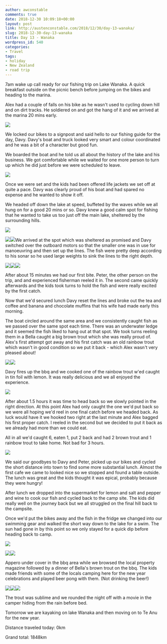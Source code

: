 ```yaml
---
author: awconstable
comments: true
date: 2018-12-30 10:09:18+00:00
layout: post
link: http://austenconstable.com/2018/12/30/day-13-wanaka/
slug: 2018-12-30-day-13-wanaka
title: Day 13 - Wanaka
wordpress_id: 540
categories:
- Travel
tags:
- holiday
- New Zealand
- road trip
---
```


7am wake up call ready for our fishing trip on Lake Wanaka. A quick breakfast outside on the picnic bench before jumping on the bikes and heading to the marina.

Alex had a couple of falls on his bike as he wasn't used to cycling down hill and on dirt tracks. He soldiered on and got the hang of it and we arrived at the marina 20 mins early.

![](../images/2018/12/img_2950.jpg)

We locked our bikes to a signpost and said hello to our fishing guide for the day, Davy. Davy's boat and truck looked very smart and colour coordinated and he was a bit of a character but good fun.

We boarded the boat and he told us all about the history of the lake and his business. We got comfortable while we waited for one more person to turn up which he did just before we were scheduled to leave.

![](../images/2018/12/img_2958.jpg)

Once we were set and the kids had been offered life jackets we set off at quite a pace. Davy was clearly proud of his boat and had spared no expense and he wanted to show it off.

We headed off down the lake at speed, buffeted by the waves while we all hung on for a good 20 mins or so. Davy knew a good calm spot for fishing that he wanted to take us too just off the main lake, sheltered by the surrounding hills.

![](../images/2018/12/img_2959.jpg)

![](../images/2018/12/img_0264.jpg)![](../images/2018/12/img_0268.jpg)We arrived at the spot which was sheltered as promised and Davy switched over the outboard motors so that the smaller one was in use for manoeuvring and then set up the lines. The fish were pretty deep according to his sonar so he used large weights to sink the lines to the right depth.

![](../images/2018/12/img_2964.jpg)![](../images/2018/12/img_2967.jpg)![](../images/2018/12/img_0290.jpg)

After about 15 minutes we had our first bite. Peter, the other person on the trip, and and experienced fisherman reeled it in. The second came quickly afterwards and the kids took turns to hold the fish and were really excited by the first catch.

Now that we'd secured lunch Davy reset the lines and broke out the tea and coffee and banana and chocolate muffins that his wife had made early this morning.

The boat circled around the same area and we consistently caught fish as we passed over the same spot each time. There was an underwater ledge and it seemed the fish liked to hang out at that spot. We took turns reeling them in a Bella caught a big brown trout which she was really proud of. Alex's first attempt got away and his first catch was an old rainbow trout which wasn't in good condition so we put it back - which Alex wasn't very pleased about!

![](../images/2018/12/img_0295.jpg)![](../images/2018/12/img_2969.jpg)

Davy fires up the bbq and we cooked one of the rainbow trout w'ed caught in tin foil with lemon. It was really delicious and we all enjoyed the experience.

![](../images/2018/12/630561f0-03c4-4a3c-bd87-8e009ecf4038.jpg)

After about 1.5 hours it was time to head back so we slowly pointed in the right direction. At this point Alex had only caught the one we'd put back so we were all hoping we'd reel in one final catch before we headed back. As luck would have it we hooked two right at the last minute and Alex bagged his first proper catch. I reeled in the second but we decided to put it back as we already had more than we could eat.

All in all we'd caught 6, eaten 1, put 2 back and had 2 brown trout and 1 rainbow trout to take home. Not bad for 3 hours.

![](../images/2018/12/img_2972.jpg)

We said our goodbyes to Davy and Peter, picked up our bikes and cycled the short distance into town to find some more substantial lunch. Almost the first cafe we came to looked nice so we stopped and found a table outside. The lunch was great and the kids thought it was epical, probably because they were hungry!

After lunch we dropped into the supermarket for lemon and salt and pepper and wine to cook our fish and cycled back to the camp site. The kids did really well on the journey back but we all struggled on the final hill back to the campsite.

Once we'd put the bikes away and the fish in the fridge we changed into our swimming gear and walked the short way down to the lake for a swim. The sun had gone in by this point so we only stayed for a quick dip before heading back to camp.

![](../images/2018/12/0424a521-1d57-4b58-a799-01379f3d4799.jpg)

![](../images/2018/12/img_2979.jpg)![](../images/2018/12/img_2982.jpg)

Appero under cover in the bbq area while we browsed the local property magazine followed by a dinner of Bella's brown trout on the bbq. The kids made friends with some of the locals camping here for the new year celebrations and played beer pong with them. (Not drinking the beer!)

![](../images/2018/12/img_2985.jpg)![](../images/2018/12/img_2986.jpg)![](../images/2018/12/img_0334.jpg)

The trout was sublime and we rounded the night off with a movie in the camper hiding from the rain before bed.

Tomorrow we are kayaking on lake Wanaka and then moving on to Te Anu for the new year.

Distance traveled today: 0km

Grand total: 1848km
